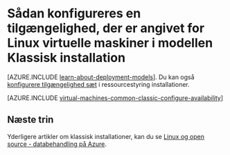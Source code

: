 <properties
    pageTitle="Tilgængelighed indstiller for klassisk Linux FOS | Microsoft Azure"
    description="Konfigurere en tilgængelighed, der er angivet for en ny eller eksisterende Linux virtuel maskine i klassisk installation modellen med Azure portal og Azure PowerShell."
    services="virtual-machines-linux"
    documentationCenter=""
    authors="cynthn"
    manager="timlt"
    editor=""
    tags="azure-service-management"/>

<tags
    ms.service="virtual-machines-linux"
    ms.workload="infrastructure-services"
    ms.tgt_pltfrm="vm-linux"
    ms.devlang="na"
    ms.topic="article"
    ms.date="07/12/2016"
    ms.author="cynthn"/>

# <a name="how-to-configure-an-availability-set-for-linux-virtual-machines-in-the-classic-deployment-model"></a>Sådan konfigureres en tilgængelighed, der er angivet for Linux virtuelle maskiner i modellen Klassisk installation

[AZURE.INCLUDE [learn-about-deployment-models](../../includes/learn-about-deployment-models-classic-include.md)]. Du kan også [konfigurere tilgængelighed sæt](azure-cli-arm-commands.md#azure-availset-commands-to-manage-your-availability-sets) i ressourcestyring installationer.

[AZURE.INCLUDE [virtual-machines-common-classic-configure-availability](../../includes/virtual-machines-common-classic-configure-availability.md)]


## <a name="next-steps"></a>Næste trin 

Yderligere artikler om klassisk installationer, kan du se [Linux og open source - databehandling på Azure](virtual-machines-linux-opensource-links.md).
